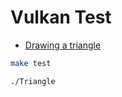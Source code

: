 # Vulkan Test

- [Drawing a triangle](https://docs.vulkan.org/tutorial/latest/03_Drawing_a_triangle/00_Setup/00_Base_code.html)

```bash
make test
```

```bash
./Triangle
```

